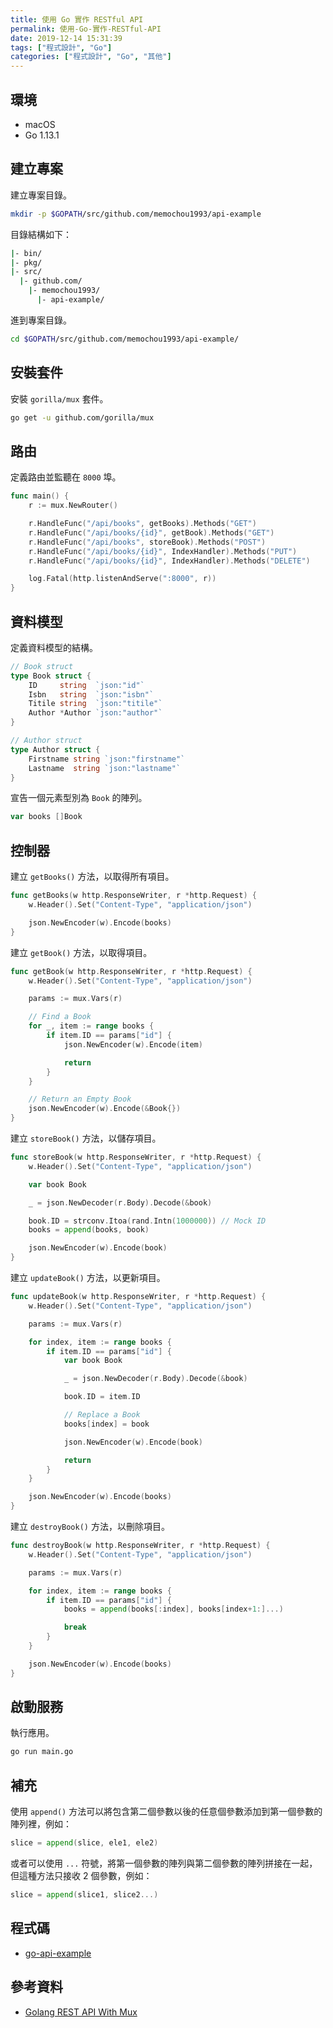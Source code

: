 ```yaml
---
title: 使用 Go 實作 RESTful API
permalink: 使用-Go-實作-RESTful-API
date: 2019-12-14 15:31:39
tags: ["程式設計", "Go"]
categories: ["程式設計", "Go", "其他"]
---
```


## 環境

- macOS
- Go 1.13.1

## 建立專案

建立專案目錄。

```BASH
mkdir -p $GOPATH/src/github.com/memochou1993/api-example
```

目錄結構如下：

```BASH
|- bin/
|- pkg/
|- src/
  |- github.com/
    |- memochou1993/
      |- api-example/
```

進到專案目錄。

```BASH
cd $GOPATH/src/github.com/memochou1993/api-example/
```

## 安裝套件

安裝 `gorilla/mux` 套件。

```BASH
go get -u github.com/gorilla/mux
```

## 路由

定義路由並監聽在 `8000` 埠。

```GO
func main() {
	r := mux.NewRouter()

	r.HandleFunc("/api/books", getBooks).Methods("GET")
	r.HandleFunc("/api/books/{id}", getBook).Methods("GET")
	r.HandleFunc("/api/books", storeBook).Methods("POST")
	r.HandleFunc("/api/books/{id}", IndexHandler).Methods("PUT")
	r.HandleFunc("/api/books/{id}", IndexHandler).Methods("DELETE")

	log.Fatal(http.listenAndServe(":8000", r))
}
```

## 資料模型

定義資料模型的結構。

```GO
// Book struct
type Book struct {
	ID     string  `json:"id"`
	Isbn   string  `json:"isbn"`
	Titile string  `json:"titile"`
	Author *Author `json:"author"`
}

// Author struct
type Author struct {
	Firstname string `json:"firstname"`
	Lastname  string `json:"lastname"`
}
```

宣告一個元素型別為 `Book` 的陣列。

```GO
var books []Book
```

## 控制器

建立 `getBooks()` 方法，以取得所有項目。

```GO
func getBooks(w http.ResponseWriter, r *http.Request) {
	w.Header().Set("Content-Type", "application/json")

	json.NewEncoder(w).Encode(books)
}
```

建立 `getBook()` 方法，以取得項目。

```GO
func getBook(w http.ResponseWriter, r *http.Request) {
	w.Header().Set("Content-Type", "application/json")

	params := mux.Vars(r)

	// Find a Book
	for _, item := range books {
		if item.ID == params["id"] {
			json.NewEncoder(w).Encode(item)

			return
		}
	}

	// Return an Empty Book
	json.NewEncoder(w).Encode(&Book{})
}
```

建立 `storeBook()` 方法，以儲存項目。

```GO
func storeBook(w http.ResponseWriter, r *http.Request) {
	w.Header().Set("Content-Type", "application/json")

	var book Book

	_ = json.NewDecoder(r.Body).Decode(&book)

	book.ID = strconv.Itoa(rand.Intn(1000000)) // Mock ID
	books = append(books, book)

	json.NewEncoder(w).Encode(book)
}
```

建立 `updateBook()` 方法，以更新項目。

```GO
func updateBook(w http.ResponseWriter, r *http.Request) {
	w.Header().Set("Content-Type", "application/json")

	params := mux.Vars(r)

	for index, item := range books {
		if item.ID == params["id"] {
			var book Book

			_ = json.NewDecoder(r.Body).Decode(&book)

			book.ID = item.ID

			// Replace a Book
			books[index] = book

			json.NewEncoder(w).Encode(book)

			return
		}
	}

	json.NewEncoder(w).Encode(books)
}
```

建立 `destroyBook()` 方法，以刪除項目。

```GO
func destroyBook(w http.ResponseWriter, r *http.Request) {
	w.Header().Set("Content-Type", "application/json")

	params := mux.Vars(r)

	for index, item := range books {
		if item.ID == params["id"] {
			books = append(books[:index], books[index+1:]...)

			break
		}
	}

	json.NewEncoder(w).Encode(books)
}
```

## 啟動服務

執行應用。

```BASH
go run main.go
```

## 補充

使用 `append()` 方法可以將包含第二個參數以後的任意個參數添加到第一個參數的陣列裡，例如：

```GO
slice = append(slice, ele1, ele2)
```

或者可以使用 `...` 符號，將第一個參數的陣列與第二個參數的陣列拼接在一起，但這種方法只接收 2 個參數，例如：

```GO
slice = append(slice1, slice2...)
```

## 程式碼

- [go-api-example](https://github.com/memochou1993/go-api-example)

## 參考資料

- [Golang REST API With Mux](https://www.youtube.com/watch?v=SonwZ6MF5BE)
